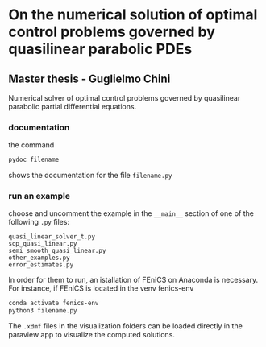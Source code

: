 # On the numerical solution of optimal control problems governed by quasilinear parabolic PDEs
## Master thesis - Guglielmo Chini

Numerical solver of optimal control problems governed by quasilinear parabolic partial differential equations.

### documentation
the command
```bash
pydoc filename
```
shows the documentation for the file ```filename.py```

### run an example
choose and uncomment the example in the ```__main__``` section of one of the following ```.py``` files:

```
quasi_linear_solver_t.py
sqp_quasi_linear.py
semi_smooth_quasi_linear.py
other_examples.py
error_estimates.py
```

In order for them to run, an istallation of FEniCS on Anaconda is necessary. For instance, if FEniCS is located in the venv fenics-env

```bash
conda activate fenics-env
python3 filename.py
```

The ```.xdmf``` files in the visualization folders can be loaded directly in the paraview app to visualize the computed solutions.

